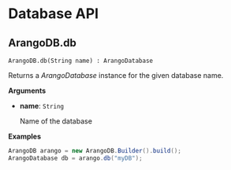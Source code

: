 <!-- don't edit here, it's from https://@github.com/arangodb/arangodb-java-driver.git / docs/Drivers/ -->
# Database API

## ArangoDB.db

`ArangoDB.db(String name) : ArangoDatabase`

Returns a _ArangoDatabase_ instance for the given database name.

**Arguments**

- **name**: `String`

  Name of the database

**Examples**

```Java
ArangoDB arango = new ArangoDB.Builder().build();
ArangoDatabase db = arango.db("myDB");
```
